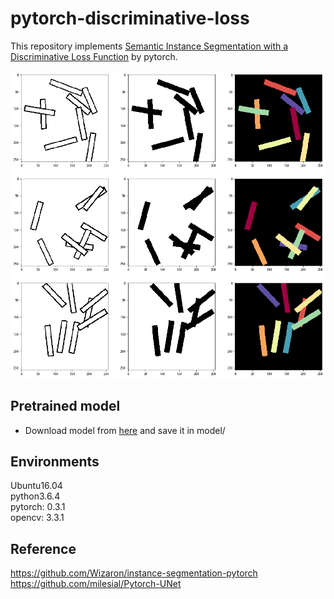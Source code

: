 # pytorch-discriminative-loss
This repository implements [Semantic Instance Segmentation with a Discriminative Loss Function](https://arxiv.org/abs/1708.02551) by pytorch.

![Result](result.png)

## Pretrained model
- Download model from [here](https://drive.google.com/drive/folders/1ihcqYr9PptELUZjHVL7jT4LXB3VpfxNt?usp=sharing) and save it in model/

## Environments
Ubuntu16.04  
python3.6.4  
pytorch: 0.3.1  
opencv: 3.3.1  

## Reference
https://github.com/Wizaron/instance-segmentation-pytorch  
https://github.com/milesial/Pytorch-UNet  
